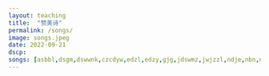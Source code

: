 ```yaml
---
layout: teaching
title:  "赞美诗"
permalink: /songs/
image: songs.jpeg
date: 2022-09-21
dscp: 
songs: [asbbl,dsgm,dswwnk,czcdyw,edzl,edzy,gjg,jdswmz,jwjzzl,ndje,nbn,ntzrttjl,ourgod,qslyx,rhhjbyjp,sdlsrm,slqnlcmwx,smzg,ssdg,tfmsll,wake,wdsmxgn,wmztsdf,xgdyp,yhhbhn,yscwwzx,zcjwgx,znyyywtz,zwxx]
---
```


